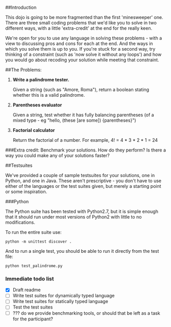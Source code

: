 ##Introduction

This dojo is going to be more fragmented than the first 'minesweeper' one. There are three small coding problems that we'd like you to solve in two different ways, with a little 'extra-credit' at the end for the really keen.

We're open for you to use any language in solving these problems - with a view to discussing pros and cons for each at the end. And the ways in which you solve them is up to you. If you're stuck for a second way, try thinking of a constraint (such as 'now solve it without any loops') and how you would go about recoding your solution while meeting that constraint.

##The Problems:

1. **Write a palindrome tester.**

   Given a string (such as "Amore, Roma"), return a boolean stating whether this is a valid palindrome.
   
2. **Parentheses evaluator**

   Given a string, test whether it has fully balancing parentheses (of a mixed type - eg "hello, (these [are some]) {parentheses}")
   
3. **Factorial calculator**
  
   Return the factorial of a number. For example, 4! = 4 * 3 * 2 * 1 = 24

###Extra credit:
Benchmark your solutions. How do they perform? Is there a way you could make any of your solutions faster?

##Testsuites

We've provided a couple of sample testsuites for your solutions, one in Python,
    and one in Java. These aren't prescriptive - you don't have to use either of
    the languages or the test suites given, but merely a starting point or some
    inspiration.

###Python

The Python suite has been tested with Python2.7, but it is simple enough that it
should run under most versions of Python2 with little to no modifications.

To run the entire suite use:

```
python -m unittest discover .
```

And to run a single test, you should be able to run it directly from the test
file:

```
python test_palindrome.py
```

### Immediate todo list

- [x] Draft readme
- [ ] Write test suites for dynamically typed language
- [ ] Write test suites for statically typed language
- [ ] Test the test suites
- [ ] ??? do we provide benchmarking tools, or should that be left as a task for the participant?
